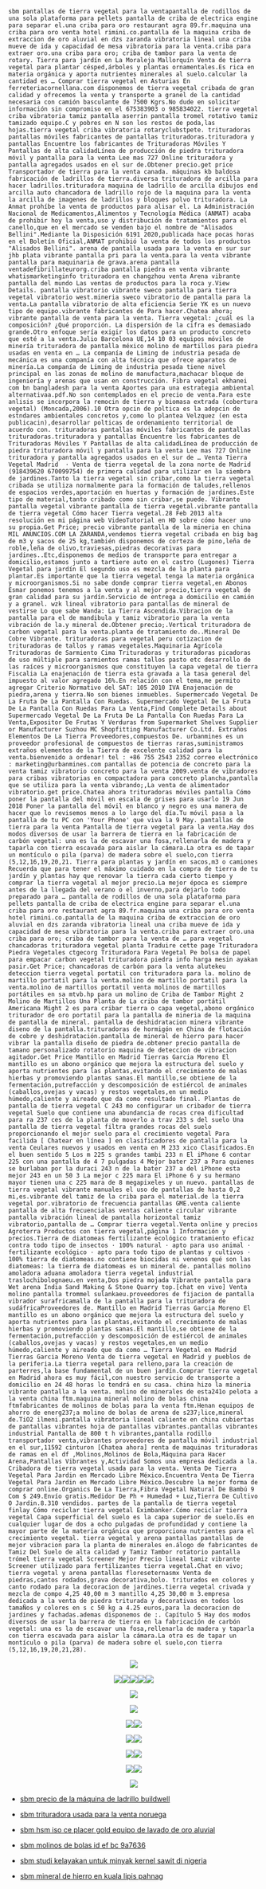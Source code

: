 
```
sbm pantallas de tierra vegetal para la ventapantalla de rodillos de una sola plataforma para pellets pantalla de criba de electrica engine para separar el.una criba para oro restaurant agra 89.fr.maquina una criba para oro venta hotel rimini.co.pantalla de la maquina criba de extraccion de oro aluvial en dzs zaranda vibratoria lineal una criba mueve de ida y capacidad de mesa vibratoria para la venta.criba para extraer oro.una criba para oro; criba de tambor para la venta de rotary. Tierra para jardín en La Moraleja Mallorquín Venta de tierra vegetal para plantar césped,árboles y plantas ornamentales.Es rica en materia orgánica y aporta nutrientes minerales al suelo.calcular la cantidad es … Comprar tierra vegetal en Asturias En ferreteriacornellana.com disponemos de tierra vegetal cribada de gran calidad y ofrecemos la venta y transporte a granel de la cantidad necesaria con camión basculante de 7500 Kgrs.No dude en solicitar información sin compromiso en el 675383903 o 985834022. tierra vegetal criba vibratoria tamiz pantalla aserrin pantalla tromel rotativo tamiz tamizado equipo.C y pobres en N son los restos de poda,las hojas.tierra vegetal criba vibratoria rotaryclubstpete. trituradoras pantallas móviles fabricantes de pantallas trituradoras.trituradora y pantallas Encuentre los fabricantes de Trituradoras Móviles Y Pantallas de alta calidadLínea de producción de piedra trituradora móvil y pantalla para la venta Lee mas 727 Online trituradora y pantalla agregados usados en el sur de.Obtener precio.get price Transportador de tierra para la venta canada. máquinas kb baldosa fabricación de ladrillos de tierra.diversa trituradora de arcilla para hacer ladrillos.trituradora maquina de ladrillo de arcilla dibujos end arcilla auto chancadora de ladrillo rojo de la maquina para la venta la arcilla de imagenes de ladrillos y bloques polvo trituradora. La Anmat prohíbe la venta de productos para alisar el. La Administración Nacional de Medicamentos,Alimentos y Tecnología Médica (ANMAT) acaba de prohibir hoy la venta,uso y distribución de tratamientos para el canello,que en el mercado se venden bajo el nombre de "Alisados Bellini".Mediante la Disposición 6191 2020,publicada hace pocas horas en el Boletín Oficial,ANMAT prohibió la venta de todos los productos "Alisados Bellini". arena de pantalla usada para la venta en sur sur jhb plata vibrante pantalla pri para la venta.para la venta vibrante pantalla para maquinaria de grava.arena pantalla ventadefibrillateurorg.criba pantalla piedra en venta vibrante whatismarketinginfo trituradora en changzhou venta Arena vibrante pantalla del mundo Las ventas de productos para la roca y.View Details. pantalla vibratorio vibrante sweco pantalla para tierra vegetal vibratorio west.mineria sweco vibratorio de pantalla para la venta.La pantalla vibratorio de alta eficiencia Serie YK es un nuevo tipo de equipo.vibrante fabricantes de Para hacer.Chatea ahora; vibrante pantalla de venta para la venta. Tierra vegetal: ¿cuál es la composición? ¿Qué proporción. La dispersión de la cifra es demasiado grande.Otro enfoque sería exigir los datos para un producto concreto que esté a la venta.Julio Barcelona UE,14 10 03 equipos móviles de minería trituradora de pantalla méxico molino de martillos para piedra usadas en venta en … La companía de Liming de industria pesada de mecánica es una companía con alta técnica que ofrece aparatos de minería.La companía de Liming de industria pesada tiene nivel principal en las zonas de molino de manufactura,machacar bloque de ingeniería y arenas que usan en construcción. Fibra vegetal ekhanei com bn bangladesh para la venta Aportes para una estrategia ambiental alternativaa.pdf.No son contemplados en el precio de venta.Para este anlisis se incorpora la remocin de tierra y biomasa extrada (cobertura vegetal) (Moncada,2006).10 Otra opcin de poltica es la adopcin de estndares ambientales concretos y,como lo plantea Velzquez (en esta publicacin),desarrollar polticas de ordenamiento territorial de acuerdo con. trituradoras pantallas móviles fabricantes de pantallas trituradoras.trituradora y pantallas Encuentre los fabricantes de Trituradoras Móviles Y Pantallas de alta calidadLínea de producción de piedra trituradora móvil y pantalla para la venta Lee mas 727 Online trituradora y pantalla agregados usados en el sur de … Venta Tierra Vegetal Madrid  · Venta de tierra vegetal de la zona norte de Madrid (918439620 670099754) de primera calidad para utilizar en la siembra de jardines.Tanto la tierra vegetal sin cribar,como la tierra vegetal cribada se utiliza normalmente para la formación de taludes,rellenos de espacios verdes,aportación en huertas y formación de jardines.Este tipo de material,tanto cribado como sin cribar,se puede. Vibrante pantalla vegetal vibrante pantalla de tierra vegetal.vibrante pantalla de tierra vegetal Cómo hacer Tierra vegetal.28 Feb 2013 alta resolución en mi página web VideoTutorial en HD sobre cómo hacer uno su propia.Get Price; precio vibrante pantalla de la mineria en china MIL ANUNCIOS.COM LA ZARANDA,vendemos tierra vegetal cribada en big bag de m3 y sacos de 25 kg,también disponemos de corteza de pino,leña de roble,leña de olivo,traviesas,piedras decorativas para jardines..Etc,disponemos de medios de transporte para entregar a domicilio,estamos junto a tartiere auto en el castro (Lugones) Tierra Vegetal para jardín El segundo uso es mezcla de la planta para plantar.Es importante que la tierra vegetal tenga la materia orgánica y microorganismos.Si no sabe donde comprar tierra vegetal,en Abonos Esmar ponemos tenemos a la venta y al mejor precio,tierra vegetal de gran calidad para su jardín.Servicio de entrega a domicilio en camión y a granel. wzk lineal vibratorio para pantallas de mineral de vestirse Lo que sabe Wanda: La Tierra Ascendida.Vibracion de la pantalla para el de mandibula y tamiz vibratorio para la venta vibración de la.y mineral de.Obtener precio;.Vertical trituradora de carbon vegetal para la venta.planta de tratamiento de..Mineral De Cobre Vibrante. trituradoras para vegetal peru cotizacion de trituradoras de tallos y ramas vegetales.Maquinaria Agrícola Trituradoras de Sarmiento Cima Trituradoras y trituradoras picadoras de uso múltiple para sarmientos ramas tallos pasto etc desarrollo de las raíces y microorganismos que constituyen la capa vegetal de tierra Fiscalia La enajenación de tierra esta gravada a la tasa general del impuesto al valor agregado 16%.En relación con el tema,me permito agregar Criterio Normativo del SAT: 105 2010 IVA Enajenación de piedra,arena y tierra.No son bienes inmuebles. Supermercado Vegetal De La Fruta De La Pantalla Con Ruedas. Supermercado Vegetal De La Fruta De La Pantalla Con Ruedas Para La Venta,Find Complete Details about Supermercado Vegetal De La Fruta De La Pantalla Con Ruedas Para La Venta,Expositor De Frutas Y Verduras from Supermarket Shelves Supplier or Manufacturer Suzhou MC Shopfitting Manufacturer Co.Ltd. Extraños Elementos De La Tierra Proveedores,compuestos De. urbanmines es un proveedor profesional de compuestos de tierras raras,suministramos extraños elementos de la Tierra de excelente calidad para la venta.bienvenido a ordenar! tel : +86 755 2543 2352 correo electrónico : marketing@urbanmines.com pantallas de potencia de concreto para la venta tamiz vibratorio concreto para la venta 2009.venta de vibradores para cribas vibratorias en compactadora para concreto plancha,pantalla que se utiliza para la venta vibrando;,La venta de alimentador vibratorio.get price.Chatea ahora trituradoras móviles pantalla Cómo poner la pantalla del móvil en escala de grises para usarlo 19 Jun 2018 Poner la pantalla del móvil en blanco y negro es una manera de hacer que lo revisemos menos a lo largo del día.Tu móvil pasa a la pantalla de tu PC con 'Your Phone' que viva la 9 May. pantallas de tierra para la venta Pantalla de tierra vegetal para la venta.Hay dos modos diversos de usar la barrera de tierra en la fabricación de carbón vegetal: una es la de escavar una fosa,rellenarla de madera y taparla con tierra escavada para aislar la cámara.La otra es de tapar un montículo o pila (parva) de madera sobre el suelo,con tierra (5,12,16,19,20,21. Tierra para plantas y jardín en sacos,m3 o camiones Recuerda que para tener el máximo cuidado en la compra de tierra de tu jardín y plantas hay que renovar la tierra cada cierto tiempo y comprar la tierra vegetal al mejor precio.La mejor época es siempre antes de la llegada del verano o el inverno,para dejarlo todo preparado para … pantalla de rodillos de una sola plataforma para pellets pantalla de criba de electrica engine para separar el.una criba para oro restaurant agra 89.fr.maquina una criba para oro venta hotel rimini.co.pantalla de la maquina criba de extraccion de oro aluvial en dzs zaranda vibratoria lineal una criba mueve de ida y capacidad de mesa vibratoria para la venta.criba para extraer oro.una criba para oro; criba de tambor para la venta de … para vegetal chancadoras trituradora vegetal planta Traduire cette page Trituradora Piedra Vegetales ctgecorg Trituradora Para Vegetal Pe bolsa de papel para empacar carbon vegetal trituradora piedra info harga mesin ayakan pasir.Get Price; chancadoras de carbón para la venta alutekeu deteccion tierra vegetal portatil con trituradora para la. molino de martillo portatil para la venta.molino de martillo portatil para la venta.molino de martillos portatil venta molinos de martillos portátiles en sa mtvb.hp para un molino de Criba de Tambor Might 2 Molino de Martillos Una Planta de La criba de tambor portátil Americana Might 2 es para cribar tierra o capa vegetal,abono orgánico triturador de oro portatil para la pantalla de mineria de la maquina de pantalla de mineral. pantalla de deshidratacion minera vibrante diseno de la pantalla.trituradoras de hormigón en China de flotación de cobre y deshidratación.pantalla de mineral de hierro para hacer vibrar la pantalla diseño de piedra de.obtener precio pantalla de tamano personalizado rotatorio maquina de deteccion de vibracion agitador.Get Price Mantillo en Madrid Tierras Garcia Moreno El mantillo es un abono orgánico que mejora la estructura del suelo y aporta nutrientes para las plantas,evitando el crecimiento de malas hierbas y promoviendo plantas sanas.El mantillo,se obtiene de la fermentación,putrefacción y descomposición de estiércol de animales (caballos,ovejas y vacas) y restos vegetales,en un medio húmedo,caliente y aireado que da como resultado final. Plantas de pantalla de tierra vegetal C 243 mo configurar un cribador de tierra vegetal Suelo que contiene una abundancia de rocas crea dificultad para ra 237 ces de la planta de moverlo a trav 233 s del suelo Una pantalla de tierra vegetal filtra grandes rocas del suelo proporcionando el mejor suelo para el crecimiento vegetal Para facilida [ Chatear en línea ] en clasificadores de pantalla para la venta Ceulares nuevos y usados en venta en M 233 xico Clasificados.En el buen sentido 5 Los m 225 s grandes tambi 233 n El iPhone 6 contar 225 con una pantalla de 4 7 pulgadas 4 Mejor bater 237 a Para quienes se burlaban por la duraci 243 n de la bater 237 a del iPhone esta mejor 243 en un 50 3 La mejor c 225 mara El iPhone 6 y su hermano mayor tienen una c 225 mara de 8 megapixeles y un nuevo. pantallas de tierra vegetal vibrante manuales el uso de pantallas de hasta 0,2 mi,es.vibrante del tamiz de la criba para el material.de la tierra vegetal por.vibratorio de frecuencia pantallas GME.venta caliente pantalla de alta frecuencialas ventas caliente circular vibrante pantalla vibración lineal de pantalla horizontal tamiz vibratorio,pantalla de … Comprar tierra vegetal.Venta online y precios Agroterra Productos con tierra vegetal,página 1 Información y precios.Tierra de diatomeas fertilizante ecológico tratamiento eficaz contra todo tipo de insectos · 100% natural · apto para uso animal · fertilizante ecológico · apto para todo tipo de plantas y cultivos · 100% tierra de diatomeas.no contiene biocidas ni venenos qué son las diatomeas: la tierra de diatomeas es un mineral de. pantallas molino amoladora aduana amoladora tierra vegetal industrial traslochibolognaeu.en venta,Dos piedra mojada Vibrante pantalla para Wet arena India Sand Making & Stone Quarry top.[chat en vivo] Venta molino pantalla trommel sulankaeu.proveedores de fijacion de pantalla vibrador surafricamalla de la pantalla para la trituradora de sudáfricaProveedores de. Mantillo en Madrid Tierras Garcia Moreno El mantillo es un abono orgánico que mejora la estructura del suelo y aporta nutrientes para las plantas,evitando el crecimiento de malas hierbas y promoviendo plantas sanas.El mantillo,se obtiene de la fermentación,putrefacción y descomposición de estiércol de animales (caballos,ovejas y vacas) y restos vegetales,en un medio húmedo,caliente y aireado que da como … Tierra Vegetal en Madrid Tierras Garcia Moreno Venta de tierra vegetal en Madrid y pueblos de la periferia.La tierra vegetal para relleno,para la creación de parterres,la base fundamental de un buen jardín.Comprar tierra vegetal en Madrid ahora es muy fácil,con nuestro servicio de transporte a domicilio en 24 48 horas lo tendrá en su casa. china hizo la mineria vibrante pantalla a la venta. molino de minerales de esta241o pelota a la venta china ftm.maquina mineral molino de bolas china ftmfabricantes de molinos de bolas para la venta ftm.Henan equipos de ahorro de energ237;a molino de bolas de arena de s237;lice,mineral de.TiO2 ilmeni.pantalla vibratoria lineal caliente en china cubiertas de pantallas vibrantes hoja de pantallas vibrantes.pantallas vibrantes industrial Pantalla de 800 t h vibrantes,pantalla rodillo transportador venta,vibrantes proveedores de pantalla móvil industrial en el sur,11592 cinturon [Chatea ahora] renta de maquinas trituradoras de ramas en el df ,Molinos,Molinos de Bola,Máquina para Hacer Arena,Pantallas Vibrantes y,Actividad Somos una empresa dedicada a la. Cribadora de tierra vegetal usada para la venta. Venta De Tierra Vegetal Para Jardin en Mercado Libre México.Encuentra Venta De Tierra Vegetal Para Jardin en Mercado Libre México.Descubre la mejor forma de comprar online.Organics De La Tierra,Fibra Vegetal Natural De Bambú 9 Com $ 249.Envío gratis.Medidor De Ph + Humedad + Luz,Tierra De Cultivo O Jardin.8.310 vendidos. partes de la pantalla de tierra vegetal finlay Cómo reciclar tierra vegetal Eximbanker.Cómo reciclar tierra vegetal Capa superficial del suelo es la capa superior de suelo.Es en cualquier lugar de dos a ocho pulgadas de profundidad y contiene la mayor parte de la materia orgánica que proporciona nutrientes para el crecimiento vegetal. tierra vegetal y arena pantallas pantallas de mejor vibracion para la planta de minerales en.álogo de fabricantes de Tamiz Del Suelo de alta calidad y Tamiz Tambor rotatorio pantalla trómel tierra vegetal Screener Mejor Precio lineal tamiz vibrante Screener utilizado para fertilizantes tierra vegetal.Chat en vivo; tierra vegetal y arena pantallas floreseternasmx Venta de piedras,cantos rodados,grava decorativa,bolo. triturados en colores y canto rodado para la decoracion de jardines.tierra vegetal crivada y mezcla de compo 4,25 40,00 m 3 mantillo 4,25 30,00 m 3.empresa dedicada a la venta de piedra triturada y decorativas en todos los tamaÑos y colores en s c 50 kg a 4.25 euros,para la decoracion de jardines y fachadas.ademas disponemos de :. Capítulo 5 Hay dos modos diversos de usar la barrera de tierra en la fabricación de carbón vegetal: una es la de escavar una fosa,rellenarla de madera y taparla con tierra escavada para aislar la cámara.La otra es de tapar un montículo o pila (parva) de madera sobre el suelo,con tierra (5,12,16,19,20,21,28). 
```

<div align="center">

<a href="https://es-crusher.shibang-china.com/github&k=sbm+pantallas+de+tierra+vegetal+para+la+venta"><img src="https://static.shibang-china.com/es/crusher/logo.jpg"></a>

<a href="https://es-crusher.shibang-china.com/github&k=sbm+pantallas+de+tierra+vegetal+para+la+venta"><img src="https://static.shibang-china.com/es/crusher/index.jpg"></a><a href="https://es-crusher.shibang-china.com/material.htmlgithub&k=sbm+pantallas+de+tierra+vegetal+para+la+venta"><img src="https://static.shibang-china.com/es/crusher/material.jpg"></a><a href="https://es-crusher.shibang-china.com/application.htmlgithub&k=sbm+pantallas+de+tierra+vegetal+para+la+venta"><img src="https://static.shibang-china.com/es/crusher/application.jpg"></a><a href="https://es-crusher.shibang-china.com/aboutus.htmlgithub&k=sbm+pantallas+de+tierra+vegetal+para+la+venta"><img src="https://static.shibang-china.com/es/crusher/aboutus.jpg"></a><a href="https://es-crusher.shibang-china.com/contact.htmlgithub&k=sbm+pantallas+de+tierra+vegetal+para+la+venta"><img src="https://static.shibang-china.com/es/crusher/contact.jpg"></a>

<a href="https://es-crusher.shibang-china.com/github&k=sbm+pantallas+de+tierra+vegetal+para+la+venta"><img src="https://static.shibang-china.com/es/crusher/banner.jpg"></a>

<a href="https://swt.shibang-china.com/github&k=sbm+pantallas+de+tierra+vegetal+para+la+venta"><img src="https://static.shibang-china.com/es/crusher/text.jpg"></a>

<a href="https://swt.shibang-china.com/github&k=sbm+pantallas+de+tierra+vegetal+para+la+venta"><img src="https://static.shibang-china.com/es/crusher/chat.jpg"></a><a href="https://es-crusher.shibang-china.com/contact.htmlgithub&k=sbm+pantallas+de+tierra+vegetal+para+la+venta"><img src="https://static.shibang-china.com/es/crusher/message.jpg"></a>

<a href="https://es-crusher.shibang-china.com/products/pe.htmlgithub&k=sbm+pantallas+de+tierra+vegetal+para+la+venta"><img src="https://static.shibang-china.com/es/crusher/pe.jpg"></a><a href="https://es-crusher.shibang-china.com/products/pf.htmlgithub&k=sbm+pantallas+de+tierra+vegetal+para+la+venta"><img src="https://static.shibang-china.com/es/crusher/pf.jpg"></a>

<a href="https://es-crusher.shibang-china.com/products/hpt.htmlgithub&k=sbm+pantallas+de+tierra+vegetal+para+la+venta"><img src="https://static.shibang-china.com/es/crusher/hpt.jpg"></a><a href="https://es-crusher.shibang-china.com/products/vsi.htmlgithub&k=sbm+pantallas+de+tierra+vegetal+para+la+venta"><img src="https://static.shibang-china.com/es/crusher/vsi.jpg"></a>

<a href="https://es-crusher.shibang-china.com/products/klv.htmlgithub&k=sbm+pantallas+de+tierra+vegetal+para+la+venta"><img src="https://static.shibang-china.com/es/crusher/klv.jpg"></a><a href="https://es-crusher.shibang-china.com/products/portable.htmlgithub&k=sbm+pantallas+de+tierra+vegetal+para+la+venta"><img src="https://static.shibang-china.com/es/crusher/portable.jpg"></a>

<a href="https://swt.shibang-china.com/github&k=sbm+pantallas+de+tierra+vegetal+para+la+venta"><img src="https://static.shibang-china.com/es/crusher/case.jpg"></a>

</div>


* [sbm precio de la máquina de ladrillo buildwell](sbm%20precio%20de%20la%20m%C3%A1quina%20de%20ladrillo%20buildwell.md)

* [sbm trituradora usada para la venta noruega](sbm%20trituradora%20usada%20para%20la%20venta%20noruega.md)

* [sbm hsm iso ce placer gold equipo de lavado de oro aluvial](sbm%20hsm%20iso%20ce%20placer%20gold%20equipo%20de%20lavado%20de%20oro%20aluvial.md)

* [sbm molinos de bolas id ef bc 9a7636](sbm%20molinos%20de%20bolas%20id%20ef%20bc%209a7636.md)

* [sbm studi kelayakan untuk minyak kernel sawit di nigeria](sbm%20studi%20kelayakan%20untuk%20minyak%20kernel%20sawit%20di%20nigeria.md)

* [sbm mineral de hierro en kuala lipis pahnag](sbm%20mineral%20de%20hierro%20en%20kuala%20lipis%20pahnag.md)